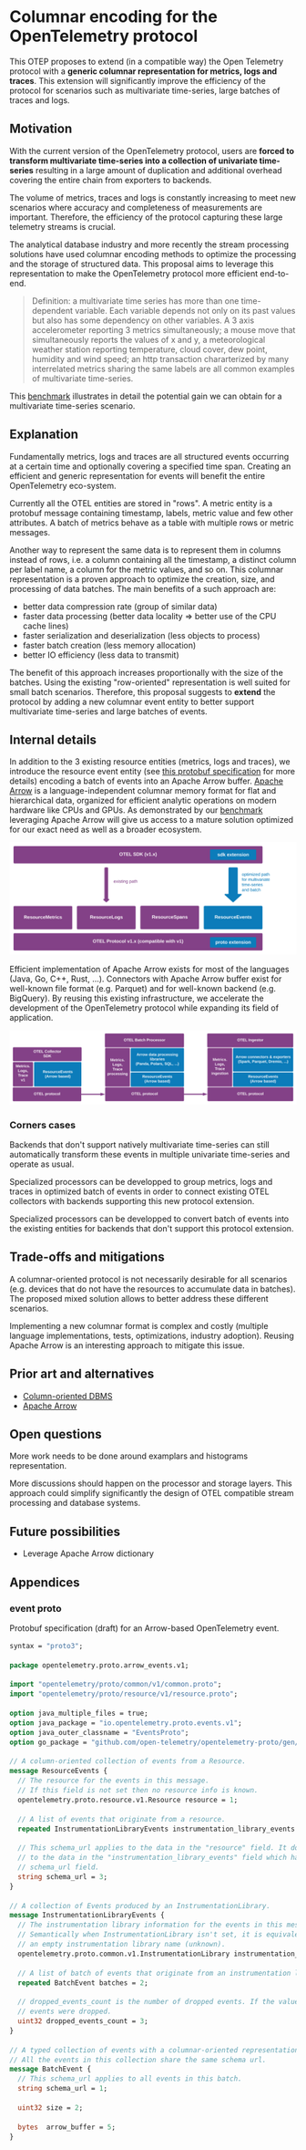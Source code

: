 # Columnar encoding for the OpenTelemetry protocol

This OTEP proposes to extend (in a compatible way) the Open Telemetry protocol with a **generic columnar representation 
for metrics, logs and traces**. This extension will significantly improve the efficiency of the protocol for scenarios 
such as multivariate time-series, large batches of traces and logs.

## Motivation

With the current version of the OpenTelemetry protocol, users are **forced to transform multivariate time-series into a 
collection of univariate time-series** resulting in a large amount of duplication and additional overhead covering the 
entire chain from exporters to backends.

The volume of metrics, traces and logs is constantly increasing to meet new scenarios where accuracy and completeness
of measurements are important. Therefore, the efficiency of the protocol capturing these large telemetry streams is crucial.

The analytical database industry and more recently the stream processing solutions have used columnar encoding methods 
to optimize the processing and the storage of structured data. This proposal aims to leverage this representation to 
make the OpenTelemetry protocol more efficient end-to-end.

> Definition: a multivariate time series has more than one time-dependent variable. Each variable depends not only on 
its past values but also has some dependency on other variables. A 3 axis accelerometer reporting 3 metrics simultaneously; 
a mouse move that simultaneously reports the values of x and y, a meteorological weather station reporting temperature, 
cloud cover, dew point, humidity and wind speed; an http transaction chararterized by many interrelated metrics sharing 
the same labels are all common examples of multivariate time-series.

This [benchmark](https://github.com/lquerel/otel-multivariate-time-series/blob/main/README2.md) illustrates in detail
the potential gain we can obtain for a multivariate time-series scenario.

## Explanation

Fundamentally metrics, logs and traces are all structured events occurring at a certain time and optionally covering a 
specified time span. Creating an efficient and generic representation for events will benefit the entire OpenTelemetry 
eco-system. 

Currently all the OTEL entities are stored in "rows". A metric entity is a protobuf message containing timestamp, labels,
metric value and few other attributes. A batch of metrics behave as a table with multiple rows or metric messages.

Another way to represent the same data is to represent them in columns instead of rows, i.e. a column containing all the 
timestamp, a distinct column per label name, a column for the metric values, and so on. This columnar representation is 
a proven approach to optimize the creation, size, and processing of data batches. The main benefits of a such approach are:
* better data compression rate (group of similar data) 
* faster data processing (better data locality => better use of the CPU cache lines)
* faster serialization and deserialization (less objects to process)
* faster batch creation (less memory allocation)
* better IO efficiency (less data to transmit)

The benefit of this approach increases proportionally with the size of the batches. Using the existing "row-oriented" 
representation is well suited for small batch scenarios. Therefore, this proposal suggests to **extend** the protocol by 
adding a new columnar event entity to better support multivariate time-series and large batches of events.

## Internal details

In addition to the 3 existing resource entities (metrics, logs and traces), we introduce the resource event entity (see [this protobuf specification](#event-proto)
for more details) encoding a batch of events into an Apache Arrow buffer. [Apache Arrow](https://arrow.apache.org/) is 
a language-independent columnar memory format for flat and hierarchical data, organized for efficient analytic operations 
on modern hardware like CPUs and GPUs. As demonstrated by our [benchmark](https://github.com/lquerel/otel-multivariate-time-series/blob/main/README2.md)
leveraging Apache Arrow will give us access to a mature solution optimized for our exact need as well as a broader ecosystem.

![resource-events](img/0156-resource-events.svg)

Efficient implementation of Apache Arrow exists for most of the languages (Java, Go, C++, Rust, ...). Connectors with Apache Arrow
buffer exist for well-known file format (e.g. Parquet) and for well-known backend (e.g. BigQuery). By reusing this existing infrastructure,
we accelerate the development of the OpenTelemetry protocol while expanding its field of application. 

![arrow-ecosystem](img/0156-arrow-ecosystem.svg)

### Corners cases

Backends that don't support natively multivariate time-series can still automatically transform these events in multiple univariate time-series and operate as usual.

Specialized processors can be developped to group metrics, logs and traces in optimized batch of events in order to connect existing OTEL collectors with backends supporting this new protocol extension.

Specialized processors can be developped to convert batch of events into the existing entities for backends that don't support this protocol extension.

## Trade-offs and mitigations

A columnar-oriented protocol is not necessarily desirable for all scenarios (e.g. devices that do not have the resources to accumulate data in batches). The proposed mixed solution allows to better address these different scenarios.

Implementing a new columnar format is complex and costly (multiple language implementations, tests, optimizations, industry adoption). Reusing Apache Arrow is an interesting approach to mitigate this issue. 

## Prior art and alternatives
* [Column-oriented DBMS](https://en.wikipedia.org/wiki/Column-oriented_DBMS) 
* [Apache Arrow](https://arrow.apache.org/)

## Open questions
More work needs to be done around examplars and histograms representation.

More discussions should happen on the processor and storage layers. This approach could simplify significantly the design of OTEL compatible stream processing and database systems.

## Future possibilities
* Leverage Apache Arrow dictionary  

## Appendices

### event proto
Protobuf specification (draft) for an Arrow-based OpenTelemetry event.

```protobuf
syntax = "proto3";

package opentelemetry.proto.arrow_events.v1;

import "opentelemetry/proto/common/v1/common.proto";
import "opentelemetry/proto/resource/v1/resource.proto";

option java_multiple_files = true;
option java_package = "io.opentelemetry.proto.events.v1";
option java_outer_classname = "EventsProto";
option go_package = "github.com/open-telemetry/opentelemetry-proto/gen/go/events/v1";

// A column-oriented collection of events from a Resource.
message ResourceEvents {
  // The resource for the events in this message.
  // If this field is not set then no resource info is known.
  opentelemetry.proto.resource.v1.Resource resource = 1;

  // A list of events that originate from a resource.
  repeated InstrumentationLibraryEvents instrumentation_library_events = 2;

  // This schema_url applies to the data in the "resource" field. It does not apply
  // to the data in the "instrumentation_library_events" field which have their own
  // schema_url field.
  string schema_url = 3;
}

// A collection of Events produced by an InstrumentationLibrary.
message InstrumentationLibraryEvents {
  // The instrumentation library information for the events in this message.
  // Semantically when InstrumentationLibrary isn't set, it is equivalent with
  // an empty instrumentation library name (unknown).
  opentelemetry.proto.common.v1.InstrumentationLibrary instrumentation_library = 1;

  // A list of batch of events that originate from an instrumentation library.
  repeated BatchEvent batches = 2;

  // dropped_events_count is the number of dropped events. If the value is 0, then no
  // events were dropped.
  uint32 dropped_events_count = 3;
}

// A typed collection of events with a columnar-oriented representation.
// All the events in this collection share the same schema url.
message BatchEvent {
  // This schema_url applies to all events in this batch.
  string schema_url = 1;

  uint32 size = 2;

  bytes  arrow_buffer = 5;
}
```
